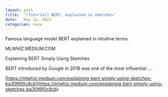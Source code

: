 ```yaml
---
layout: post
title:  "[Tutorial] BERT, explained in sketches"
date:   May 12, 2021
categories: none
---
```


Famous language model BERT explained in intuitive terms. 






MLWHIZ.MEDIUM.COM




Explaining BERT Simply Using Sketches

BERT introduced by Google in 2018 was one of the most influential ....



[https://mlwhiz.medium.com/explaining-bert-simply-using-sketches-ba30f6f0c8cb](https://mlwhiz.medium.com/explaining-bert-simply-using-sketches-ba30f6f0c8cb)



 

